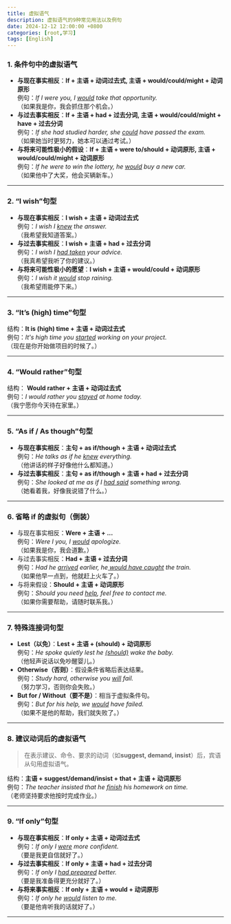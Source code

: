 ```yaml
---
title: 虚拟语气
description: 虚拟语气的9种常见用法以及例句
date: 2024-12-12 12:00:00 +0800
categories: [root,学习]
tags: [English]
---
```


### 1. **条件句中的虚拟语气**
+ **与现在事实相反**：**If + 主语 + 动词过去式, 主语 + would/could/might + 动词原形**  
例句：*If I were you, I <u>would</u> take that opportunity.*  
（如果我是你，我会抓住那个机会。）
+ **与过去事实相反**：**If + 主语 + had + 过去分词, 主语 + would/could/might + have + 过去分词**  
例句：*If she had studied harder, she <u>could</u> have passed the exam.*  
（如果她当时更努力，她本可以通过考试。）
+ **与将来可能性极小的假设**：**If + 主语 + were to/should + 动词原形, 主语 + would/could/might + 动词原形**  
例句：*If he were to win the lottery, he <u>would</u> buy a new car.*  
（如果他中了大奖，他会买辆新车。）

---

### 2. **“I wish”句型**
+ **与现在事实相反**：**I wish + 主语 + 动词过去式**  
例句：*I wish I <u>knew</u> the answer.*  
（我希望我知道答案。）
+ **与过去事实相反**：**I wish + 主语 + had + 过去分词**  
例句：*I wish I <u>had taken</u> your advice.*  
（我真希望我听了你的建议。）
+ **与将来可能性极小的愿望**：**I wish + 主语 + would/could + 动词原形**  
例句：*I wish it <u>would</u> stop raining.*  
（我希望雨能停下来。）

---

### 3. **“It’s (high) time”句型**
结构：**It is (high) time + 主语 + 动词过去式**  
例句：*It's high time you <u>started</u> working on your project.*  
（现在是你开始做项目的时候了。）

---

### 4. **“Would rather”句型**
结构： **Would rather + 主语 + 动词过去式**  
例句：*I would rather you <u>stayed</u> at home today.*  
（我宁愿你今天待在家里。）

---

### 5. **“As if / As though”句型**
+ **与现在事实相反**：**主句 + as if/though + 主语 + 动词过去式**  
例句：*He talks as if he <u>knew</u> everything.*  
（他讲话的样子好像他什么都知道。）
+ **与过去事实相反**：**主句 + as if/though + 主语 + had + 过去分词**  
例句：*She looked at me as if I <u>had said</u> something wrong.*  
（她看着我，好像我说错了什么。）

---

### 6. **省略 if 的虚拟句（倒装）**
+ 与现在事实相反：**Were + 主语 + ...**  
例句：*Were I you, I <u>would</u> apologize.*  
（如果我是你，我会道歉。）
+ 与过去事实相反：**Had + 主语 + 过去分词**  
例句：*Had he <u>arrived</u> earlier, he<u> would have caught</u> the train.*  
（如果他早一点到，他就赶上火车了。）
+ 与将来假设：**Should + 主语 + 动词原形**  
例句：*Should you need <u>help</u>, feel free to contact me.*  
（如果你需要帮助，请随时联系我。）

---

### 7. **特殊连接词句型**
+ **Lest（以免）**：**Lest + 主语 + (should) + 动词原形**  
例句：*He spoke quietly lest he <u>(should)</u> wake the baby.*  
（他轻声说话以免吵醒婴儿。）
+ **Otherwise（否则）**：假设条件省略后表达结果。  
例句：*Study hard, otherwise you <u>will</u> fail.*  
（努力学习，否则你会失败。）
+ **But for / Without（要不是）**：相当于虚拟条件句。  
例句：*But for his help, we <u>would</u> have failed.*  
（如果不是他的帮助，我们就失败了。）

---

### 8. **建议动词后的虚拟语气**
> 在表示建议、命令、要求的动词（如**suggest, demand, insist**）后，宾语从句用虚拟语气。
>

结构：**主语 + suggest/demand/insist + that + 主语 + 动词原形**  
例句：*The teacher insisted that he <u>finish</u> his homework on time.*  
（老师坚持要求他按时完成作业。）

---

### 9. **“If only”句型**
+ **与现在事实相反**：**If only + 主语 + 动词过去式**  
例句：*If only I <u>were</u> more confident.*  
（要是我更自信就好了。）
+ **与过去事实相反**：**If only + 主语 + had + 过去分词**  
例句：*If only I <u>had prepared</u> better.*  
（要是我准备得更充分就好了。）
+ **与将来事实相反**：**If only + 主语 + would + 动词原形**  
例句：*If only he <u>would</u> listen to me.*  
（要是他肯听我的话就好了。）

---

